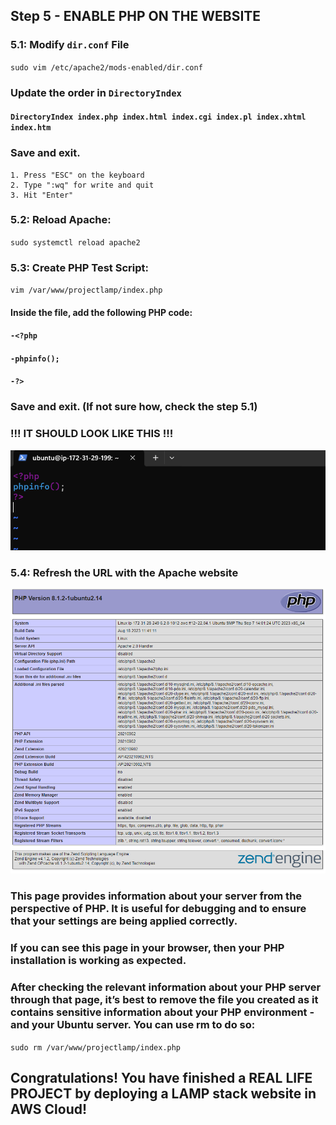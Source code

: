 ## Step 5 - ENABLE PHP ON THE WEBSITE

### 5.1: Modify `dir.conf` File

`sudo vim /etc/apache2/mods-enabled/dir.conf`

### Update the order in `DirectoryIndex`

#### `DirectoryIndex index.php index.html index.cgi index.pl index.xhtml index.htm`

### Save and exit. 

    1. Press "ESC" on the keyboard
    2. Type ":wq" for write and quit
    3. Hit "Enter"

### 5.2: Reload Apache: 

`sudo systemctl reload apache2`

### 5.3: Create PHP Test Script:

`vim /var/www/projectlamp/index.php`

#### Inside the file, add the following PHP code: 

#### `-<?php`
#### `-phpinfo();`
#### `-?>`

### Save and exit. (If not sure how, check the step 5.1)

### !!! IT SHOULD LOOK LIKE THIS !!!

![php-file](./images/php-file.png)

### 5.4: Refresh the URL with the Apache website 

![php-website](./images/php-website.png)

### This page provides information about your server from the perspective of PHP. It is useful for debugging and to ensure that your settings are being applied correctly.

### If you can see this page in your browser, then your PHP installation is working as expected.

### After checking the relevant information about your PHP server through that page, it’s best to remove the file you created as it contains sensitive information about your PHP environment -and your Ubuntu server. You can use rm to do so:

`sudo rm /var/www/projectlamp/index.php`

## Congratulations! You have finished a REAL LIFE PROJECT by deploying a LAMP stack website in AWS Cloud!